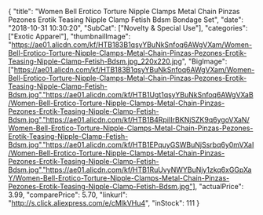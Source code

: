 {
	"title": "Women Bell Erotico Torture Nipple Clamps Metal Chain Pinzas Pezones Erotik Teasing Nipple Clamp Fetish Bdsm Bondage Set",
	"date": "2018-10-31 10:30:20",
	"SubCat": ["Novelty & Special Use"],
	"categories": ["Exotic Apparel"],
	"thumbnailImage": "https://ae01.alicdn.com/kf/HTB183B1qsyYBuNkSnfoq6AWgVXam/Women-Bell-Erotico-Torture-Nipple-Clamps-Metal-Chain-Pinzas-Pezones-Erotik-Teasing-Nipple-Clamp-Fetish-Bdsm.jpg_220x220.jpg",
	"BigImage": ["https://ae01.alicdn.com/kf/HTB183B1qsyYBuNkSnfoq6AWgVXam/Women-Bell-Erotico-Torture-Nipple-Clamps-Metal-Chain-Pinzas-Pezones-Erotik-Teasing-Nipple-Clamp-Fetish-Bdsm.jpg","https://ae01.alicdn.com/kf/HTB1Ugt1qsyYBuNkSnfoq6AWgVXaB/Women-Bell-Erotico-Torture-Nipple-Clamps-Metal-Chain-Pinzas-Pezones-Erotik-Teasing-Nipple-Clamp-Fetish-Bdsm.jpg","https://ae01.alicdn.com/kf/HTB1B4RpiIIrBKNjSZK9q6ygoVXaN/Women-Bell-Erotico-Torture-Nipple-Clamps-Metal-Chain-Pinzas-Pezones-Erotik-Teasing-Nipple-Clamp-Fetish-Bdsm.jpg","https://ae01.alicdn.com/kf/HTB1EPquyGSWBuNjSsrbq6y0mVXaI/Women-Bell-Erotico-Torture-Nipple-Clamps-Metal-Chain-Pinzas-Pezones-Erotik-Teasing-Nipple-Clamp-Fetish-Bdsm.jpg","https://ae01.alicdn.com/kf/HTB1RuUvyNWYBuNjy1zkq6xGGpXaY/Women-Bell-Erotico-Torture-Nipple-Clamps-Metal-Chain-Pinzas-Pezones-Erotik-Teasing-Nipple-Clamp-Fetish-Bdsm.jpg"],
	"actualPrice": 3.99,
	"comparePrice": 5.70,
	"linkurl": "http://s.click.aliexpress.com/e/cMlkVHu4",
	"inStock": 111
}
